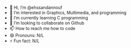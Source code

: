 - 👋 Hi, I’m @ehssandannouf
- 👀 I’m interested in Graphics, Multimedia, and programming
- 🌱 I’m currently learning C programming
- 💞️ I’m looking to collaborate on Github
- 📫 How to reach me how to code
- 😄 Pronouns: N/L
- ⚡ Fun fact: N/L

<!---
ehssandannouf/ehssandannouf is a ✨ special ✨ repository because its `README.md` (this file) appears on your GitHub profile.
You can click the Preview link to take a look at your changes.
--->
